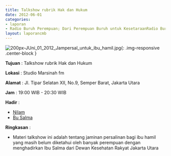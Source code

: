 ```yaml
---
title: Talkshow rubrik Hak dan Hukum 
date: 2012-06-01
categories:
- laporan
- Radio Buruh Perempuan; Dari Perempuan Buruh untuk KesetaraanRadio Buruh Perempuan; Dari Perempuan Buruh untuk Kesetaraan
layout: laporancmb
---
```



![200px-JUni_01_2012_Jampersal_untuk_ibu_hamil.jpg](/uploads/200px-JUni_01_2012_Jampersal_untuk_ibu_hamil.jpg){: .img-responsive .center-block }


**Tujuan** : Talkshow rubrik Hak dan Hukum  

**Lokasi** : Studio Marsinah fm

**Alamat** : Jl. Tipar Selatan XII, No.9, Semper Barat, Jakarta Utara

**Jam** : 19:00 WIB - 20:30 WIB

**Hadir** : 
* [Nilam](http://wiki.ciptamedia.org/wiki/Nilam)
* [Bu Salma](http://wiki.ciptamedia.org/wiki/Bu_Salma)

**Ringkasan** : 
* Materi talkshow ini adalah tentang jaminan persalinan bagi ibu hamil yang masih belum diketahui oleh banyak perempuan dengan menghadirkan Ibu Salma dari Dewan Kesehatan Rakyat Jakarta Utara
